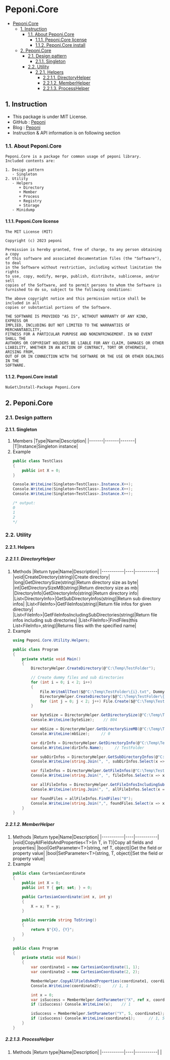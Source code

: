 ﻿# Peponi.Core


- [Peponi.Core](#peponicore)
  - [1. Instruction](#1-instruction)
    - [1.1. About Peponi.Core](#11-about-peponicore)
      - [1.1.1. Peponi.Core license](#111-peponicore-license)
      - [1.1.2. Peponi.Core install](#112-peponicore-install)
  - [2. Peponi.Core](#2-peponicore)
    - [2.1. Design pattern](#21-design-pattern)
      - [2.1.1. Singleton](#211-singleton)
    - [2.2. Utility](#22-utility)
      - [2.2.1. Helpers](#221-helpers)
        - [2.2.1.1. DirectoryHelper](#2211-directoryhelper)
        - [2.2.1.2. MemberHelper](#2212-memberhelper)
        - [2.2.1.3. ProcessHelper](#2213-processhelper)


## 1. Instruction


- This package is under MIT License.
- GitHub : [Peponi](https://github.com/peponi-paradise/Peponi)
- Blog : [Peponi](https://peponi-paradise.tistory.com)
- Instruction & API information is on following section


### 1.1. About Peponi.Core


```text
Peponi.Core is a package for common usage of peponi library.
Included contents are:

1. Design pattern
   - Singleton
2. Utility
   - Helpers
      + Directory
      + Member
      + Process
      + Registry
      + Storage  
   - Minidump
```


#### 1.1.1. Peponi.Core license


```text
The MIT License (MIT)

Copyright (c) 2023 peponi

Permission is hereby granted, free of charge, to any person obtaining a copy
of this software and associated documentation files (the "Software"), to deal
in the Software without restriction, including without limitation the rights
to use, copy, modify, merge, publish, distribute, sublicense, and/or sell
copies of the Software, and to permit persons to whom the Software is
furnished to do so, subject to the following conditions:

The above copyright notice and this permission notice shall be included in all
copies or substantial portions of the Software.

THE SOFTWARE IS PROVIDED "AS IS", WITHOUT WARRANTY OF ANY KIND, EXPRESS OR
IMPLIED, INCLUDING BUT NOT LIMITED TO THE WARRANTIES OF MERCHANTABILITY,
FITNESS FOR A PARTICULAR PURPOSE AND NONINFRINGEMENT. IN NO EVENT SHALL THE
AUTHORS OR COPYRIGHT HOLDERS BE LIABLE FOR ANY CLAIM, DAMAGES OR OTHER
LIABILITY, WHETHER IN AN ACTION OF CONTRACT, TORT OR OTHERWISE, ARISING FROM,
OUT OF OR IN CONNECTION WITH THE SOFTWARE OR THE USE OR OTHER DEALINGS IN THE
SOFTWARE.
```


#### 1.1.2. Peponi.Core install


```text
NuGet\Install-Package Peponi.Core
```


## 2. Peponi.Core


### 2.1. Design pattern


#### 2.1.1. Singleton<T>


1. Members
    |Type|Name|Description|
    |-------|-------|-------|
    |T|Instance|Singleton instance|
2. Example
    ```cs
    public class TestClass
    {
        public int X = 0;
    }
    ```
    ```cs
    Console.WriteLine(Singleton<TestClass>.Instance.X++);
    Console.WriteLine(Singleton<TestClass>.Instance.X++);
    Console.WriteLine(Singleton<TestClass>.Instance.X++);

    /* output:
    0
    1
    2
    */
    ```


### 2.2. Utility


#### 2.2.1. Helpers


##### 2.2.1.1. DirectoryHelper


1. Methods
    |Return type|Name|Description|
    |-----------|----|-----------|
    |void|CreateDirectory(string)|Create directory|
    |long|GetDirectorySize(string)|Return directory size as byte|
    |int|GetDirectorySizeMB(string)|Return directory size as mb|
    |DirectoryInfo|GetDirectoryInfo(string)|Return directory info|
    |List\<DirectoryInfo>|GetSubDirectoryInfos(string)|Return sub directory infos|
    |List\<FileInfo>|GetFileInfos(string)|Return file infos for given directory|
    |List\<FileInfo>|GetFileInfosIncludingSubDirectories(string)|Return file infos including sub directories|
    |List\<FileInfo>|FindFiles(this List\<FileInfo>,string)|Returns files with the specified name|
2. Example
    ```cs
    using Peponi.Core.Utility.Helpers;

    public class Program
    {
        private static void Main()
        {
            DirectoryHelper.CreateDirectory(@"C:\Temp\TestFolder");

            // Create dummy files and sub directories
            for (int i = 0; i < 2; i++)
            {
                File.WriteAllText($@"C:\Temp\TestFolder\{i}.txt", DummyContents);
                DirectoryHelper.CreateDirectory($@"C:\Temp\TestFolder\{i}");
                for (int j = 0; j < 2; j++) File.Create($@"C:\Temp\TestFolder\{i}\{j}.txt");
            }

            var byteSize = DirectoryHelper.GetDirectorySize(@"C:\Temp\TestFolder");
            Console.WriteLine(byteSize);    // 804

            var mbSize = DirectoryHelper.GetDirectorySizeMB(@"C:\Temp\TestFolder");
            Console.WriteLine(mbSize);     // 0

            var dirInfo = DirectoryHelper.GetDirectoryInfo(@"C:\Temp\TestFolder");
            Console.WriteLine(dirInfo.Name);     // TestFolder

            var subDirInfos = DirectoryHelper.GetSubDirectoryInfos(@"C:\Temp\TestFolder");
            Console.WriteLine(string.Join(", ", subDirInfos.Select(x => x.Name)));     // 0, 1

            var fileInfos = DirectoryHelper.GetFileInfos(@"C:\Temp\TestFolder");
            Console.WriteLine(string.Join(", ", fileInfos.Select(x => x.Name)));    // 0.txt, 1.txt

            var allFileInfos = DirectoryHelper.GetFileInfosIncludingSubDirectories(@"C:\Temp\TestFolder");
            Console.WriteLine(string.Join(", ", allFileInfos.Select(x => x.Name))); // 0.txt, 1.txt, 0.txt, 1.txt, 0.txt, 1.txt

            var foundFiles = allFileInfos.FindFiles("0");
            Console.WriteLine(string.Join(",", foundFiles.Select(x => x.Name)));    // 0.txt, 0.txt, 0.txt
        }
    }
    ```


##### 2.2.1.2. MemberHelper


1. Methods
    |Return type|Name|Description|
    |-----------|----|-----------|
    |void|CopyAllFieldsAndProperties\<T>(in T, in T)|Copy all fields and properties|
    |bool|GetParameter\<T>(string, ref T, object)|Get the field or property value|
    |bool|SetParameter\<T>(string, T, object)|Set the field or property value|
2. Example
    ```cs
    public class CartesianCoordinate
    {
        public int X = 0;
        public int Y { get; set; } = 0;

        public CartesianCoordinate(int x, int y)
        {
            X = x; Y = y;
        }

        public override string ToString()
        {
            return $"{X}, {Y}";
        }
    }
    ```
    ```cs
    public class Program
    {
        private static void Main()
        {
            var coordinate1 = new CartesianCoordinate(1, 1);
            var coordinate2 = new CartesianCoordinate(2, 2);

            MemberHelper.CopyAllFieldsAndProperties(coordinate1, coordinate2);
            Console.WriteLine(coordinate2);     // 1, 1

            int x = 0;
            var isSuccess = MemberHelper.GetParameter("X", ref x, coordinate2);
            if (isSuccess) Console.WriteLine(x);    // 1

            isSuccess = MemberHelper.SetParameter("Y", 5, coordinate1);
            if (isSuccess) Console.WriteLine(coordinate1);      // 1, 5
        }
    }
    ```


##### 2.2.1.3. ProcessHelper


1. Methods
    |Return type|Name|Description|
    |-----------|----|-----------|
    |